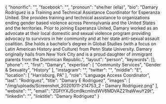 {
  "honorific": "",
  "facebook": "",
  "pronoun": "she/her (ella)",
  "bio": "Damary Rodriguez is a Training and Technical Assistance Coordinator for Esperanza United. She provides training and technical assistance to organizations ending gender based violence across Pennsylvania and the United States and the territories. Prior to joining Esperanza United, Damary worked as an advocate at their local domestic and sexual violence program providing advocacy to survivors in her community and at her state anti-sexual assault coalition. She holds a bachelor’s degree in Global Studies (with a focus on Latin American History and Culture) from Penn State University. Damary originally hails from New York City and is a proud daughter of immigrant parents from the Dominican Republic.",
  "layout": "person",
  "keywords": [],
  "phone": "",
  "first": "Damary",
  "expertise": [
    "Community Services",
    "Gender & Sexuality",
    "History"
  ],
  "instagram": "",
  "twitter": "",
  "middle": "E",
  "location": [
    "Harrisburg, PA"
  ],
  "role": "Language Access Coordinator",
  "last": "Rodriguez",
  "title": "Damary E Rodriguez",
  "images": [
    "/img/uploads/Screenshot_20201011-214753_2 - Damary Rodriguez.png"
  ],
  "website": "",
  "email": "ZGFtYXJ5cm9kcmlndWV6MDVAZ21haWwuY29t",
  "linkedin": "",
  "linktitle": "Damary Rodriguez"
}